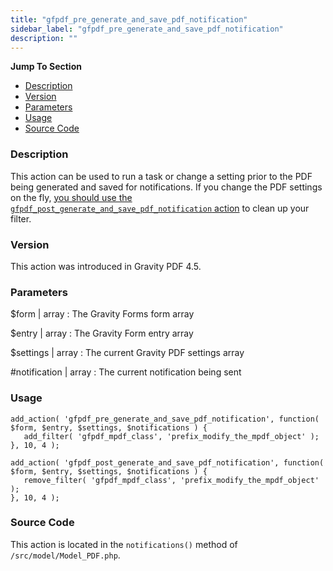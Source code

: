 ```yaml
---
title: "gfpdf_pre_generate_and_save_pdf_notification"
sidebar_label: "gfpdf_pre_generate_and_save_pdf_notification"
description: ""
---
```


**Jump To Section**

* [Description](#description)
* [Version](#version)
* [Parameters](#parameters)
* [Usage](#usage)
* [Source Code](#source-code)

### Description 

This action can be used to run a task or change a setting prior to the PDF being generated and saved for notifications. If you change the PDF settings on the fly, [you should use the `gfpdf_post_generate_and_save_pdf_notification` action](gfpdf_post_generate_and_save_pdf_notification.md) to clean up your filter. 

### Version 

This action was introduced in Gravity PDF 4.5.

### Parameters 

$form | array
:    The Gravity Forms form array

$entry | array
:    The Gravity Form entry array

$settings | array
:    The current Gravity PDF settings array

#notification | array
:    The current notification being sent

### Usage 

```
add_action( 'gfpdf_pre_generate_and_save_pdf_notification', function( $form, $entry, $settings, $notifications ) {
   add_filter( 'gfpdf_mpdf_class', 'prefix_modify_the_mpdf_object' );
}, 10, 4 );

add_action( 'gfpdf_post_generate_and_save_pdf_notification', function( $form, $entry, $settings, $notifications ) {
   remove_filter( 'gfpdf_mpdf_class', 'prefix_modify_the_mpdf_object' );
}, 10, 4 );
```

### Source Code 

This action is located in the `notifications()` method of `/src/model/Model_PDF.php`.